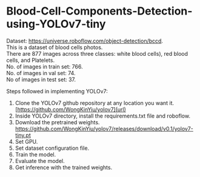 # Blood-Cell-Components-Detection-using-YOLOv7-tiny

Dataset: https://universe.roboflow.com/object-detection/bccd.   
This is a dataset of blood cells photos.    
There are 877 images across three classes: white blood cells), red blood cells, and Platelets.  
No. of images in train set: 766.  
No. of images in val set: 74.  
No of images in test set: 37.  

Steps followed in implementing YOLOv7:    
1. Clone the YOLOv7 github repository at any location you want it.  [https://github.com/WongKinYiu/yolov7](url) 
2. Inside YOLOv7 directory, install the requirements.txt file and roboflow.
3. Download the pretrained weights.  https://github.com/WongKinYiu/yolov7/releases/download/v0.1/yolov7-tiny.pt
4. Set GPU.  
5. Set dataset configuration file.   
6. Train the model.   
7. Evaluate the model.   
8. Get inference with the trained weights.   

